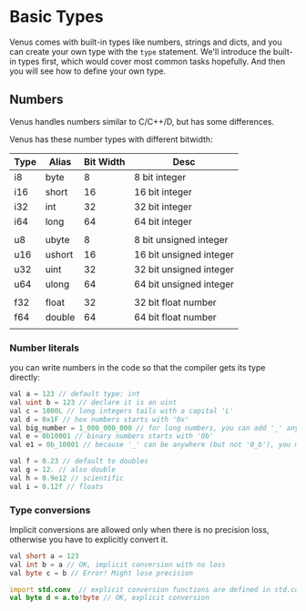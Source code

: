# Basic Types

Venus comes with built-in types like numbers, strings and dicts, and you can create your own type with the `type` statement. We'll introduce the built-in types first, which would cover most common tasks hopefully. And then you will see how to define your own type.

## Numbers

Venus handles numbers similar to C/C++/D, but has some differences.

Venus has these number types with different bitwidth:

| Type | Alias | Bit Width | Desc |
| --- | --- | --- | --- |
| i8 | byte | 8 | 8 bit integer |
| i16 | short | 16 | 16 bit integer |
| i32 | int | 32 | 32 bit integer |
| i64 | long | 64 | 64 bit integer |
|    |  | | |
| u8 | ubyte | 8 | 8 bit unsigned integer |
| u16 | ushort | 16 | 16 bit unsigned integer |
| u32 | uint | 32 | 32 bit unsigned integer |
| u64 | ulong | 64 | 64 bit unsigned integer |
| | | | |
| f32 | float | 32 | 32 bit float number |
| f64 | double | 64 | 64 bit float number |
| | | | |

### Number literals

you can write numbers in the code so that the compiler gets its type directly:

```d
val a = 123 // default type: int
val uint b = 123 // declare it is an uint
val c = 1000L // long integers tails with a capital 'L'
val d = 0x1F // hex numbers starts with '0x'
val big_number = 1_000_000_000 // for long numbers, you can add '_' anywhere to make it clearer
val e = 0b10001 // binary numbers starts with '0b'
val e1 = 0b_10001 // because '_' can be anywhere (but not '0_b'), you might want it after '0b' to make it more clear.

val f = 0.23 // default to doubles
val g = 12. // also double
val h = 0.9e12 // scientific
val i = 0.12f // floats
```

### Type conversions

Implicit conversions are allowed only when there is no precision loss, otherwise you have to explicitly convert it.

```d
val short a = 123 
val int b = a // OK, implicit conversion with no loss
val byte c = b // Error! Might lose precision

import std.conv  // explicit conversion functions are defined in std.conv module
val byte d = a.to!byte // OK, explicit conversion
```

